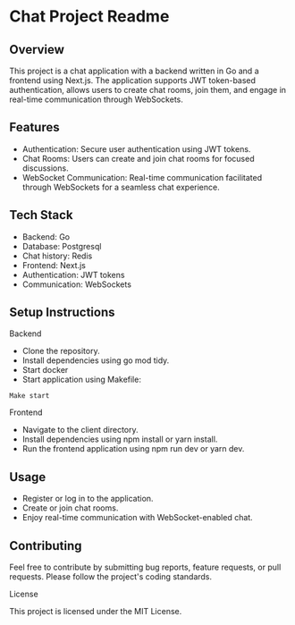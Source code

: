# Chat Project Readme

## Overview

This project is a chat application with a backend written in Go and a frontend using Next.js. The application supports JWT token-based authentication, allows users to create chat rooms, join them, and engage in real-time communication through WebSockets.

## Features

- Authentication: Secure user authentication using JWT tokens.
- Chat Rooms: Users can create and join chat rooms for focused discussions.
- WebSocket Communication: Real-time communication facilitated through WebSockets for a seamless chat experience.

## Tech Stack

- Backend: Go
- Database: Postgresql
- Chat history: Redis
- Frontend: Next.js
- Authentication: JWT tokens
- Communication: WebSockets

## Setup Instructions

Backend

- Clone the repository.
- Install dependencies using go mod tidy.
- Start docker
- Start application using Makefile:
```
Make start
```

Frontend
- Navigate to the client directory.
- Install dependencies using npm install or yarn install.
- Run the frontend application using npm run dev or yarn dev.


## Usage

- Register or log in to the application.
- Create or join chat rooms.
- Enjoy real-time communication with WebSocket-enabled chat.

## Contributing

Feel free to contribute by submitting bug reports, feature requests, or pull requests. Please follow the project's coding standards.

License

This project is licensed under the MIT License.



